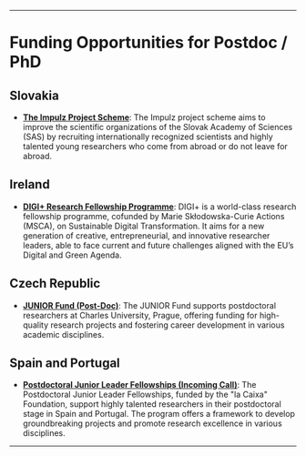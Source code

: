 

---

# Funding Opportunities for Postdoc / PhD

## Slovakia

- **[The Impulz Project Scheme](https://impulz.sav.sk/en)**: The Impulz project scheme aims to improve the scientific organizations of the Slovak Academy of Sciences (SAS) by recruiting internationally recognized scientists and highly talented young researchers who come from abroad or do not leave for abroad.

## Ireland 

- **[DIGI+ Research Fellowship Programme](https://digipluscofund.eu/)**: DIGI+ is a world-class research fellowship programme, cofunded by Marie Skłodowska-Curie Actions (MSCA), on Sustainable Digital Transformation. It aims for a new generation of creative, entrepreneurial, and innovative researcher leaders, able to face current and future challenges aligned with the EU’s Digital and Green Agenda.

## Czech Republic

- **[JUNIOR Fund (Post-Doc)](https://cuni.cz/UKEN-178.html)**: The JUNIOR Fund supports postdoctoral researchers at Charles University, Prague, offering funding for high-quality research projects and fostering career development in various academic disciplines.

## Spain and Portugal

- **[Postdoctoral Junior Leader Fellowships (Incoming Call)](https://lacaixafoundation.org/en/postdoctoral-junior-leader-fellowships-incoming-call)**: The Postdoctoral Junior Leader Fellowships, funded by the "la Caixa" Foundation, support highly talented researchers in their postdoctoral stage in Spain and Portugal. The program offers a framework to develop groundbreaking projects and promote research excellence in various disciplines.

---


